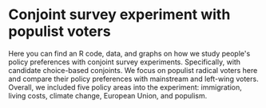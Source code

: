 # Conjoint survey experiment with populist voters
Here you can find an R code, data, and graphs on how we study people's policy preferences with conjoint survey experiments. Specifically, with candidate choice-based conjoints. We focus on populist radical voters here and compare their policy preferences with mainstream and left-wing voters. Overall, we included five policy areas into the experiment: immigration, living costs, climate change, European Union, and populism.
